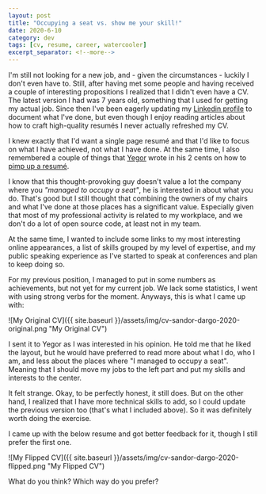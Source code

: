 ```yaml
---
layout: post
title: "Occupying a seat vs. show me your skill!"
date: 2020-6-10
category: dev
tags: [cv, resume, career, watercooler]
excerpt_separator: <!--more-->
---
```

I'm still not looking for a new job, and - given the circumstances - luckily I don't even have to. Still, after having met some people and having received a couple of interesting propositions I realized that I didn't even have a CV. The latest version I had was 7 years old, something that I used for getting my actual job. Since then I've been eagerly updating my [Linkedin profile](https://www.linkedin.com/in/sandor-dargo/) to document what I've done, but even though I enjoy reading articles about how to craft high-quality resumés I never actually refreshed my CV.
<!--more-->

I knew exactly that I'd want a single page resumé and that I'd like to focus on what I have achieved, not what I have done. At the same time, I also remembered a couple of things that [Yegor](https://twitter.com/yegor256) wrote in his 2 cents on how to [pimp up a resumé](https://www.yegor256.com/2016/03/08/pimp-up-your-resume.html).

I know that this thought-provoking guy doesn't value a lot the company where you _"managed to occupy a seat"_, he is interested in about what you do. That's good but I still thought that combining the owners of my chairs and what I've done at those places has a significant value. Especially given that most of my professional activity is related to my workplace, and we don't do a lot of open source code, at least not in my team.

At the same time, I wanted to include some links to my most interesting online appearances, a list of skills grouped by my level of expertise, and my public speaking experience as I've started to speak at conferences and plan to keep doing so.

For my previous position, I managed to put in some numbers as achievements, but not yet for my current job. We lack some statistics, I went with using strong verbs for the moment. Anyways, this is what I came up with:

![My Original CV]({{ site.baseurl }}/assets/img/cv-sandor-dargo-2020-original.png "My Original CV")

I sent it to Yegor as I was interested in his opinion. He told me that he liked the layout, but he would have preferred to read more about what I do, who I am, and less about the places where "I managed to occupy a seat". Meaning that I should move my jobs to the left part and put my skills and interests to the center.

It felt strange. Okay, to be perfectly honest, it still does. But on the other hand, I realized that I have more technical skills to add, so I could update the previous version too (that's what I included above). So it was definitely worth doing the exercise.

I came up with the below resume and got better feedback for it, though I still prefer the first one.

![My Flipped CV]({{ site.baseurl }}/assets/img/cv-sandor-dargo-2020-flipped.png "My Flipped CV")

What do you think? Which way do you prefer?
